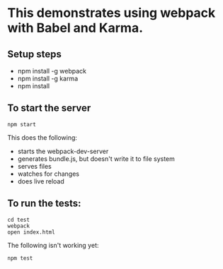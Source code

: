 # This demonstrates using webpack with Babel and Karma.

## Setup steps

* npm install -g webpack
* npm install -g karma
* npm install

## To start the server
```
npm start
```

This does the following:
* starts the webpack-dev-server
* generates bundle.js, but doesn't write it to file system
* serves files
* watches for changes
* does live reload

## To run the tests:

```
cd test
webpack
open index.html
```

The following isn't working yet:
```
npm test
```
